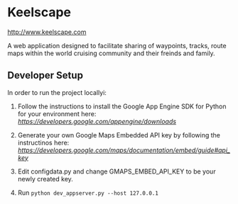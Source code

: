 # Keelscape

http://www.keelscape.com

A web application designed to facilitate sharing of waypoints, tracks, route maps within the world cruising community and their freinds and family.

## Developer Setup

In order to run the project locallyi: 

1. Follow the instructions to install the Google App Engine SDK for Python for your environment here:
	_https://developers.google.com/appengine/downloads_
2. Generate your own Google Maps Embedded API key by following the instructinos here:
	_https://developers.google.com/maps/documentation/embed/guide#api_key_
3. Edit configdata.py and change GMAPS_EMBED_API_KEY to be your newly created key.

4. Run `python dev_appserver.py --host 127.0.0.1`
